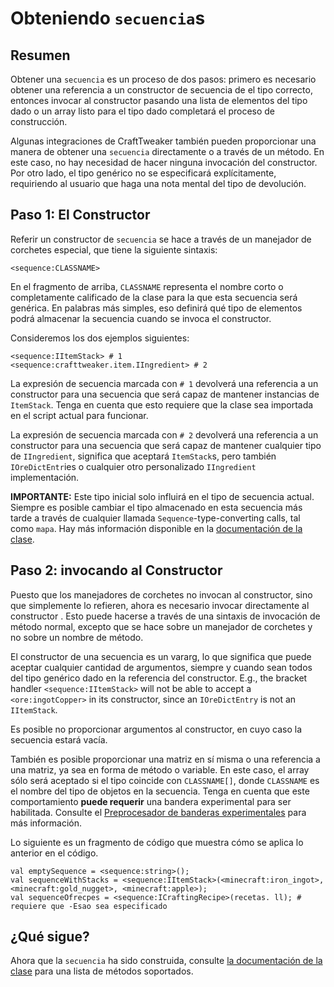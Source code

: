 # Obteniendo `secuencia`s

## Resumen
Obtener una `secuencia` es un proceso de dos pasos: primero es necesario obtener una referencia a un constructor de secuencia de el tipo correcto, entonces invocar al constructor pasando una lista de elementos del tipo dado o un array listo para el tipo dado completará el proceso de construcción.

Algunas integraciones de CraftTweaker también pueden proporcionar una manera de obtener una `secuencia` directamente o a través de un método. En este caso, no hay necesidad de hacer ninguna invocación del constructor. Por otro lado, el tipo genérico no se especificará explícitamente, requiriendo al usuario que haga una nota mental del tipo de devolución.

## Paso 1: El Constructor
Referir un constructor de `secuencia` se hace a través de un manejador de corchetes especial, que tiene la siguiente sintaxis:

```zenscript
<sequence:CLASSNAME>
```

En el fragmento de arriba, `CLASSNAME` representa el nombre corto o completamente calificado de la clase para la que esta secuencia será genérica. En palabras más simples, eso definirá qué tipo de elementos podrá almacenar la secuencia cuando se invoca el constructor.

Consideremos los dos ejemplos siguientes:

```zenscript
<sequence:IItemStack> # 1
<sequence:crafttweaker.item.IIngredient> # 2
```

La expresión de secuencia marcada con `# 1` devolverá una referencia a un constructor para una secuencia que será capaz de mantener instancias de `ItemStack`. Tenga en cuenta que esto requiere que la clase sea importada en el script actual para funcionar.

La expresión de secuencia marcada con `# 2` devolverá una referencia a un constructor para una secuencia que será capaz de mantener cualquier tipo de `IIngredient`, significa que aceptará `ItemStack`s, pero también `IOreDictEntr`ies o cualquier otro personalizado `IIngredient` implementación.

**IMPORTANTE:** Este tipo inicial solo influirá en el tipo de secuencia actual. Siempre es posible cambiar el tipo almacenado en esta secuencia más tarde a través de cualquier llamada `Sequence`-type-converting calls, tal como `mapa`. Hay más información disponible en la [documentación de la clase](/Mods/Boson/Sequences/Docs/).

## Paso 2: invocando al Constructor
Puesto que los manejadores de corchetes no invocan al constructor, sino que simplemente lo refieren, ahora es necesario invocar directamente al constructor . Esto puede hacerse a través de una sintaxis de invocación de método normal, excepto que se hace sobre un manejador de corchetes y no sobre un nombre de método.

El constructor de una secuencia es un vararg, lo que significa que puede aceptar cualquier cantidad de argumentos, siempre y cuando sean todos del tipo genérico dado en la referencia del constructor. E.g., the bracket handler `<sequence:IItemStack>` will not be able to accept a `<ore:ingotCopper>` in its constructor, since an `IOreDictEntry` is not an `IItemStack`.

Es posible no proporcionar argumentos al constructor, en cuyo caso la secuencia estará vacía.

También es posible proporcionar una matriz en sí misma o una referencia a una matriz, ya sea en forma de método o variable. En este caso, el array sólo será aceptado si el tipo coincide con `CLASSNAME[]`, donde `CLASSNAME` es el nombre del tipo de objetos en la secuencia. Tenga en cuenta que este comportamiento **puede requerir** una bandera experimental para ser habilitada. Consulte el [Preprocesador de banderas experimentales](/Mods/Boson/Preprocessor/Exp/) para más información.

Lo siguiente es un fragmento de código que muestra cómo se aplica lo anterior en el código.

```zenscript
val emptySequence = <sequence:string>();
val sequenceWithStacks = <sequence:IItemStack>(<minecraft:iron_ingot>, <minecraft:gold_nugget>, <minecraft:apple>);
val sequenceOfrecpes = <sequence:ICraftingRecipe>(recetas. ll); # requiere que -Esao sea especificado
```

## ¿Qué sigue?
Ahora que la `secuencia` ha sido construida, consulte [la documentación de la clase](/Mods/Boson/Sequences/Docs/) para una lista de métodos soportados.

